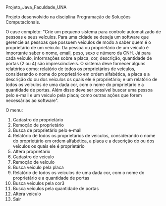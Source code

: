 Projeto_Java_Faculdade_UNA

Projeto desenvolvido na disciplina Programação de Soluções Computacionais.

O case completo:
"Crie um pequeno sistema para controle automatizado de pessoas e seus veículos. Para uma cidade se deseja um software que gerencie as pessoas que possuem veículos de modo a saber quem é o proprietário de um veículo. Da pessoa ou proprietário de um veículo é importante saber o nome, email, peso, sexo e número da CNH. Já para cada veículo, informações sobre a placa, cor, descrição, quantidade de portas (2 ou 4) são imprescindíveis. O sistema deve fornecer alguns relatórios como: relatório de todos os proprietários de veículos, considerando o nome do proprietário em ordem alfabética, a placa e a descrição do ou dos veículos os quais ele é proprietário; e um relatório de todos os veículos de uma dada cor, com o nome do proprietário e a quantidade de portas. Além disso deve ser possível buscar uma pessoa pelo e-mail e um veículo pela placa; como outras ações que forem necessárias ao software".

O menu:

1.	Cadastro de proprietário
2.	Remoção de proprietário
3.	Busca de proprietário pelo e-mail
4.	Relatório de todos os proprietários de veículos, considerando o nome do proprietário em ordem alfabética, a placa e a descrição do ou dos veículos os quais ele é proprietário
5.	Altera proprietário
6.	Cadastro de veículo
7.	Remoção de veículo
8.	Busca veículo pela placa
9.	Relatório de todos os veículos de uma dada cor, com o nome do proprietário e a quantidade de portas
10.	Busca veículos pela cor3
11.	Busca veículos pela quantidade de portas
12.	Altera veículo
13.	Sair

